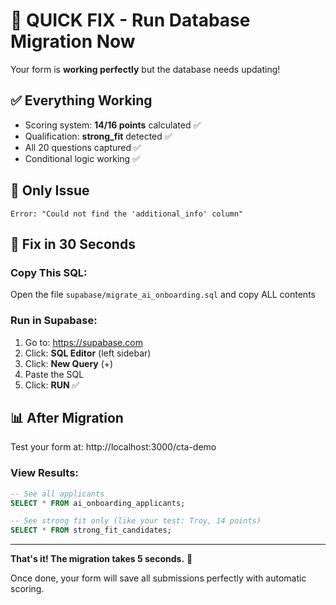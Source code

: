 # 🚨 QUICK FIX - Run Database Migration Now

Your form is **working perfectly** but the database needs updating!

## ✅ Everything Working
- Scoring system: **14/16 points** calculated ✅
- Qualification: **strong_fit** detected ✅
- All 20 questions captured ✅
- Conditional logic working ✅

## 🔴 Only Issue
```
Error: "Could not find the 'additional_info' column"
```

## 🎯 Fix in 30 Seconds

### Copy This SQL:
Open the file `supabase/migrate_ai_onboarding.sql` and copy ALL contents

### Run in Supabase:
1. Go to: https://supabase.com
2. Click: **SQL Editor** (left sidebar)
3. Click: **New Query** (+)
4. Paste the SQL
5. Click: **RUN** ✅

## 📊 After Migration

Test your form at: http://localhost:3000/cta-demo

### View Results:
```sql
-- See all applicants
SELECT * FROM ai_onboarding_applicants;

-- See strong fit only (like your test: Troy, 14 points)
SELECT * FROM strong_fit_candidates;
```

---

**That's it! The migration takes 5 seconds.** 🚀

Once done, your form will save all submissions perfectly with automatic scoring.
